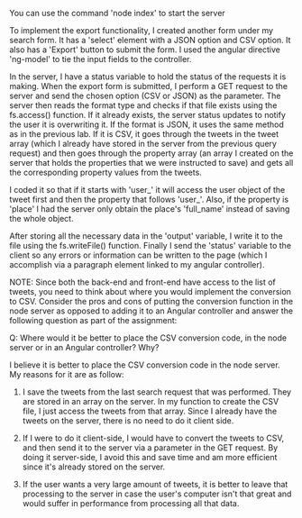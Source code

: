 You can use the command 'node index' to start the server

To implement the export functionality, I created another form under my search form. It has a 'select' element with a JSON option and
CSV option. It also has a 'Export' button to submit the form. I used the angular directive 'ng-model' to tie the input fields to the 
controller. 

In the server, I have a status variable to hold the status of the requests it is making. When the export form is submitted, I perform
a GET request to the server and send the chosen option (CSV or JSON) as the parameter. The server then reads the format type and checks 
if that file exists using the fs.access() function. If it already exists, the server status updates to notify the user it is overwriting
it. If the format is JSON, it uses the same method as in the previous lab. If it is CSV, it goes through the tweets in the tweet array
(which I already have stored in the server from the previous query request) and then goes through the property array (an array I created
on the server that holds the properties that we were instructed to save) and gets all the corresponding property values from the tweets.

I coded it so that if it starts with 'user_' it will access the user object of the tweet first and then the property that follows 'user_'.
Also, if the property is 'place' I had the server only obtain the place's 'full_name' instead of saving the whole object.

After storing all the necessary data in the 'output' variable, I write it to the file using the fs.writeFile() function. Finally I send
the 'status' variable to the client so any errors or information can be written to the page (which I accomplish via a paragraph element
linked to my angular controller). 


NOTE: Since both the back-end and front-end have access to the list of tweets, you need to think about where you would implement the 
conversion to CSV. Consider the pros and cons of putting the conversion function in the node server as opposed to adding it to an
Angular controller and answer the following question as part of the assignment:

Q: Where would it be better to place the CSV conversion code, in the node server or in an Angular controller? Why?

I believe it is better to place the CSV conversion code in the node server. My reasons for it are as follow:

1. I save the tweets from the last search request that was performed. They are stored in an array on the server. In my function to 
create the CSV file, I just access the tweets from that array. Since I already have the tweets on the server, there is no need to do
it client side.

2. If I were to do it client-side, I would have to convert the tweets to CSV, and then send it to the server via a parameter in the
GET request. By doing it server-side, I avoid this and save time and am more efficient since it's already stored on the server.

3. If the user wants a very large amount of tweets, it is better to leave that processing to the server in case the user's computer
isn't that great and would suffer in performance from processing all that data.